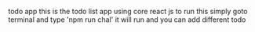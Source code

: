 todo app
this is the todo list app using core react js
to run this simply goto terminal and type
'npm run chal' 
it will run and you can add different todo
